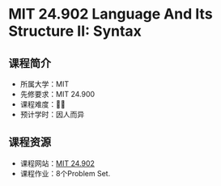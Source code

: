 # MIT 24.902 Language And Its Structure II: Syntax

## 课程简介 

- 所属大学：MIT
- 先修要求：MIT 24.900
- 课程难度：🌟🌟
- 预计学时：因人而异

## 课程资源

- 课程网站：[MIT 24.902](https://ocw.mit.edu/courses/24-902-language-and-its-structure-ii-syntax-fall-2015/)
- 课程作业：8个Problem Set.

<script src="https://giscus.app/client.js"
        data-repo="Yuxuan-Liu-Linguistics/lingdiy"
        data-repo-id="R_kgDOKmTl9g"
        data-category="Announcements"
        data-category-id="DIC_kwDOKmTl9s4CahwC"
        data-mapping="pathname"
        data-strict="0"
        data-reactions-enabled="1"
        data-emit-metadata="0"
        data-input-position="bottom"
        data-theme="preferred_color_scheme"
        data-lang="zh-CN"
        crossorigin="anonymous"
        async>
</script>